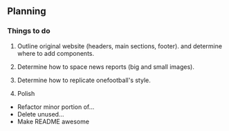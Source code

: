 ## Planning

### Things to do
1. Outline original website (headers, main sections, footer). and determine where to add components.

2. Determine how to space news reports (big and small images).

3. Determine how to replicate onefootball's style.

4. Polish
  * Refactor minor portion of...
  * Delete unused...
  * Make README awesome

